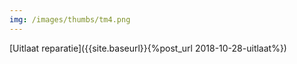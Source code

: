 ```yaml
---
img: /images/thumbs/tm4.png
---
```

[Uitlaat reparatie]({{site.baseurl}}{%post_url 2018-10-28-uitlaat%})